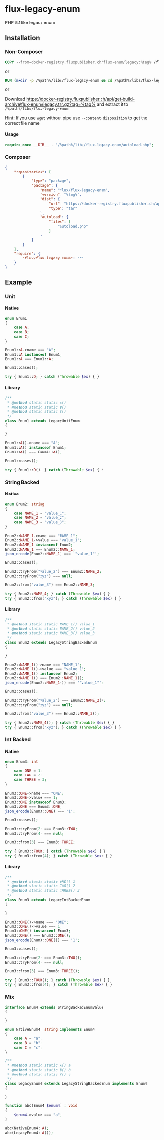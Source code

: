 # flux-legacy-enum

PHP 8.1 like legacy enum

## Installation

### Non-Composer

```dockerfile
COPY --from=docker-registry.fluxpublisher.ch/flux-enum/legacy:%tag% /flux-legacy-enum /%path%/libs/flux-legacy-enum
```

or

```dockerfile
RUN (mkdir -p /%path%/libs/flux-legacy-enum && cd /%path%/libs/flux-legacy-enum && wget -O - https://docker-registry.fluxpublisher.ch/api/get-build-archive/flux-enum/legacy.tar.gz?tag=%tag% | tar -xz --strip-components=1)
```

or

Download https://docker-registry.fluxpublisher.ch/api/get-build-archive/flux-enum/legacy.tar.gz?tag=%tag% and extract it to `/%path%/libs/flux-legacy-enum`

Hint: If you use `wget` without pipe use `--content-disposition` to get the correct file name

#### Usage

```php
require_once __DIR__ . "/%path%/libs/flux-legacy-enum/autoload.php";
```

### Composer

```json
{
    "repositories": [
        {
            "type": "package",
            "package": {
                "name": "flux/flux-legacy-enum",
                "version": "%tag%",
                "dist": {
                    "url": "https://docker-registry.fluxpublisher.ch/api/get-build-archive/flux-enum/legacy.tar.gz?tag=%tag%",
                    "type": "tar"
                },
                "autoload": {
                    "files": [
                        "autoload.php"
                    ]
                }
            }
        }
    ],
    "require": {
        "flux/flux-legacy-enum": "*"
    }
}
```

## Example

### Unit

#### Native

```php
enum Enum1
{
    case A;
    case B;
    case C;
}
```

```php
Enum1::A->name === "A";
Enum1::A instanceof Enum1;
Enum1::A === Enum1::A;

Enum1::cases();

try { Enum1::D; } catch (Throwable $ex) { }
```

#### Library

```php
/**
 * @method static static A()
 * @method static static B()
 * @method static static C()
 */
class Enum1 extends LegacyUnitEnum
{

}
```

```php
Enum1::A()->name === "A";
Enum1::A() instanceof Enum1;
Enum1::A() === Enum1::A();

Enum1::cases();

try { Enum1::D(); } catch (Throwable $ex) { }
```

### String Backed

#### Native

```php
enum Enum2: string
{
    case NAME_1 = "value_1";
    case NAME_2 = "value_2";
    case NAME_3 = "value_3";
}
```

```php
Enum2::NAME_1->name === "NAME_1";
Enum2::NAME_1->value === "value_1";
Enum2::NAME_1 instanceof Enum2;
Enum2::NAME_1 === Enum2::NAME_1;
json_encode(Enum2::NAME_1) === '"value_1"';

Enum2::cases();

Enum2::tryFrom("value_2") === Enum2::NAME_2;
Enum2::tryFrom("xyz") === null;

Enum2::from("value_3") === Enum2::NAME_3;

try { Enum2::NAME_4; } catch (Throwable $ex) { }
try { Enum2::from("xyz"); } catch (Throwable $ex) { }
```

#### Library

```php
/**
 * @method static static NAME_1() value_1
 * @method static static NAME_2() value_2
 * @method static static NAME_3() value_3
 */
class Enum2 extends LegacyStringBackedEnum
{

}
```

```php
Enum2::NAME_1()->name === "NAME_1";
Enum2::NAME_1()->value === "value_1";
Enum2::NAME_1() instanceof Enum2;
Enum2::NAME_1() === Enum2::NAME_1();
json_encode(Enum2::NAME_1()) === '"value_1"';

Enum2::cases();

Enum2::tryFrom("value_2") === Enum2::NAME_2();
Enum2::tryFrom("xyz") === null;

Enum2::from("value_3") === Enum2::NAME_3();

try { Enum2::NAME_4(); } catch (Throwable $ex) { }
try { Enum2::from("xyz"); } catch (Throwable $ex) { }
```

### Int Backed

#### Native

```php
enum Enum3: int
{
    case ONE = 1;
    case TWO = 2;
    case THREE = 3;
}
```

```php
Enum3::ONE->name === "ONE";
Enum3::ONE->value === 1;
Enum3::ONE instanceof Enum3;
Enum3::ONE === Enum3::ONE;
json_encode(Enum3::ONE) === '1';

Enum3::cases();

Enum3::tryFrom(2) === Enum3::TWO;
Enum3::tryFrom(4) === null;

Enum3::from(3) === Enum3::THREE;

try { Enum3::FOUR; } catch (Throwable $ex) { }
try { Enum3::from(4); } catch (Throwable $ex) { }
```

#### Library

```php
/**
 * @method static static ONE() 1
 * @method static static TWO() 2
 * @method static static THREE() 3
 */
class Enum3 extends LegacyIntBackedEnum
{

}
```

```php
Enum3::ONE()->name === "ONE";
Enum3::ONE()->value === 1;
Enum3::ONE() instanceof Enum3;
Enum3::ONE() === Enum3::ONE();
json_encode(Enum3::ONE()) === '1';

Enum3::cases();

Enum3::tryFrom(2) === Enum3::TWO();
Enum3::tryFrom(4) === null;

Enum3::from(3) === Enum3::THREE();

try { Enum3::FOUR(); } catch (Throwable $ex) { }
try { Enum3::from(4); } catch (Throwable $ex) { }
```

### Mix

```php
interface Enum4 extends StringBackedEnumValue
{

}
```

```php
enum NativeEnum4: string implements Enum4
{
    case A = "a";
    case B = "b";
    case C = "c";
}
```

```php
/**
 * @method static static A() a
 * @method static static B() b
 * @method static static C() c
 */
class LegacyEnum4 extends LegacyStringBackedEnum implements Enum4
{

}
```

```php
function abc(Enum4 $enum4) : void
{
    $enum4->value === "a";
}

abc(NativeEnum4::A);
abc(LegacyEnum4::A());
```
